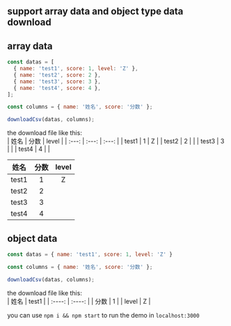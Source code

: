 ## support array data and object type data download

## array data

```js
const datas = [
  { name: 'test1', score: 1, level: 'Z' },
  { name: 'test2', score: 2 },
  { name: 'test3', score: 3 },
  { name: 'test4', score: 4 },
];

const columns = { name: '姓名', score: '分数' };

downloadCsv(datas, columns);
```

the download file like this:<br>
| 姓名  | 分数  | level |
| :---: | :---: | :---: |
| test1 |   1   |   Z   |
| test2 |   2   |       |
| test3 |   3   |       |
| test4 |   4   |       |

| 姓名 | 分数  | level |
| :----: |:----:| :----:|
| test1 | 1 | Z |
| test2 |   2   |       |
| test3 |   3   |       |
| test4 |   4   |       |

## object data

```js
const datas = { name: 'test1', score: 1, level: 'Z' }

const columns = { name: '姓名', score: '分数' };

downloadCsv(datas, columns);
```

the download file like this:<br>
| 姓名 | test1 |
| :----: | :----: |
| 分数 | 1 |
| level | Z |


you can use `npm i && npm start` to run the demo in `localhost:3000`


